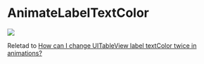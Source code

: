 # AnimateLabelTextColor

![][1]

Reletad to [How can I change UITableView label textColor twice in animations?][2]

[1]: https://media.giphy.com/media/1NWhzmRok90BGIP7d0/giphy.gif
[2]: https://stackoverflow.com/questions/50360745/how-can-i-change-uitableview-label-textcolor-twice-in-animations/
